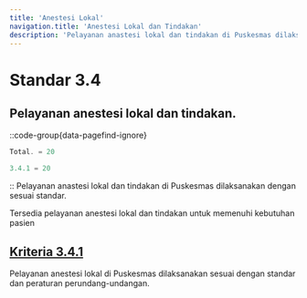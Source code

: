 ```yaml
---
title: 'Anestesi Lokal'
navigation.title: 'Anestesi Lokal dan Tindakan'
description: 'Pelayanan anastesi lokal dan tindakan di Puskesmas dilaksanakan dengan sesuai standar. Tersedia pelayanan anestesi lokal dan tindakan untuk memenuhi kebutuhan pasien '
---
```


# Standar 3.4
## Pelayanan anestesi lokal dan tindakan. 
::code-group{data-pagefind-ignore}
```js [Nilai]
Total. = 20
```
```js [Kriteria]
3.4.1 = 20
```
::
Pelayanan anastesi lokal dan tindakan di Puskesmas dilaksanakan dengan sesuai standar. 

Tersedia pelayanan anestesi lokal dan tindakan untuk memenuhi kebutuhan pasien 

## [Kriteria 3.4.1](/docs/akred/pkm/3/4/1) 
Pelayanan anestesi lokal di Puskesmas dilaksanakan sesuai dengan standar dan peraturan perundang-undangan.


